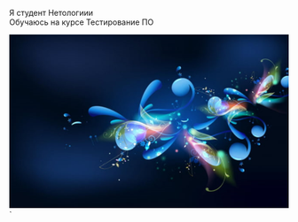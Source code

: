 Я студент Нетологиии  
Обучаюсь на курсе Тестирование ПО  

![img](https://github.com/Helga52/Zadanie3/blob/main/images/2023-07-03%20225410.png)`  


